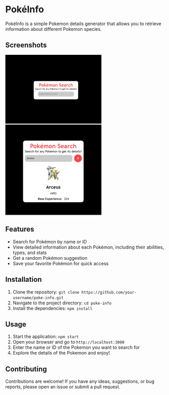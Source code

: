# PokéInfo

PokéInfo is a simple Pokemon details generator that allows you to retrieve information about different Pokemon species.

## Screenshots

<img src="/ss/idle.png" width=300px>
<img src="/ss/result.png" width=300px>

## Features

- Search for Pokémon by name or ID
- View detailed information about each Pokémon, including their abilities, types, and stats
- Get a random Pokémon suggestion
- Save your favorite Pokémon for quick access

## Installation

1. Clone the repository: `git clone https://github.com/your-username/poke-info.git`
2. Navigate to the project directory: `cd poke-info`
3. Install the dependencies: `npm install`

## Usage

1. Start the application: `npm start`
2. Open your browser and go to `http://localhost:3000`
3. Enter the name or ID of the Pokemon you want to search for
4. Explore the details of the Pokemon and enjoy!

## Contributing

Contributions are welcome! If you have any ideas, suggestions, or bug reports, please open an issue or submit a pull request.
